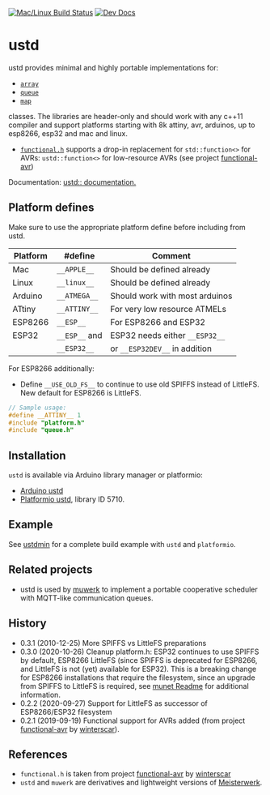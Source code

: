 [![Mac/Linux Build Status](https://travis-ci.org/muwerk/ustd.svg?branch=master)](https://travis-ci.org/muwerk/ustd)
[![Dev Docs](https://img.shields.io/badge/docs-dev-blue.svg)](https://muwerk.github.io/ustd/docs/index.html)

# ustd

ustd provides minimal and highly portable implementations for:

- [`array`](https://muwerk.github.io/ustd/docs/classustd_1_1array.html)
- [`queue`](https://muwerk.github.io/ustd/docs/classustd_1_1queue.html)
- [`map`](https://muwerk.github.io/ustd/docs/classustd_1_1map.html)

classes. The libraries are header-only and should work with any c++11 compiler and support platforms starting with 8k attiny, avr, arduinos, up to esp8266, esp32 and mac and linux.

- [`functional.h`](https://muwerk.github.io/ustd/docs/functional_8h.html) supports a drop-in replacement for `std::function<>` for AVRs: `ustd::function<>` for low-resource AVRs (see project [functional-avr](https://github.com/winterscar/functional-avr))

Documentation: [ustd:: documentation.](https://muwerk.github.io/ustd/docs/index.html)

## Platform defines

Make sure to use the appropriate platform define before including from ustd.

| Platform | #define       | Comment                        |
| -------- | ------------- | ------------------------------ |
| Mac      | `__APPLE__`   | Should be defined already      |
| Linux    | `__linux__`   | Should be defined already      |
| Arduino  | `__ATMEGA__`  | Should work with most arduinos |
| ATtiny   | `__ATTINY__`  | For very low resource ATMELs   |
| ESP8266  | `__ESP__`     | For ESP8266 and ESP32          |
| ESP32    | `__ESP__` and | ESP32 needs either `__ESP32__` |
|          | `__ESP32__`   | or `__ESP32DEV__` in addition  |

For ESP8266 additionally:

- Define `__USE_OLD_FS__` to continue to use old SPIFFS instead of LittleFS. New default for ESP8266 is LittleFS.

```c++
// Sample usage:
#define __ATTINY__ 1
#include "platform.h"
#include "queue.h"
```

## Installation

`ustd` is available via Arduino library manager or platformio:

- [Arduino ustd](https://www.arduinolibraries.info/libraries/muwerk-ustd-library)
- [Platformio ustd](https://platformio.org/lib/show/5710/ustd/examples?file=ustd-test.cpp), library ID 5710.

## Example

See [ustdmin](https://github.com/muwerk/Examples/tree/master/ustdmin) for a complete build example with `ustd` and `platformio`.

## Related projects

- ustd is used by [muwerk](https://github.com/muwerk/muwerk) to implement a portable cooperative scheduler with MQTT-like communication queues.

## History

- 0.3.1 (2010-12-25) More SPIFFS vs LittleFS preparations
- 0.3.0 (2020-10-26) Cleanup platform.h: ESP32 continues to use SPIFFS by default, ESP8266 LittleFS (since SPIFFS is
  deprecated for ESP8266, and LittleFS is not (yet) available for ESP32). This is a breaking change for ESP8266 installations
  that require the filesystem, since an upgrade from SPIFFS to LittleFS is required, see [munet Readme](https://github.com/muwerk/munet/blob/master/README.md) for additional information.
- 0.2.2 (2020-09-27) Support for LittleFS as successor of ESP8266/ESP32 filesystem
- 0.2.1 (2019-09-19) Functional support for AVRs added (from project [functional-avr](https://github.com/winterscar/functional-avr) by [winterscar](https://github.com/winterscar)).

## References

- `functional.h` is taken from project [functional-avr](https://github.com/winterscar/functional-avr) by [winterscar](https://github.com/winterscar)
- `ustd` and `muwerk` are derivatives and lightweight versions of [Meisterwerk](https://github.com/yeasoft/Meisterwerk).
